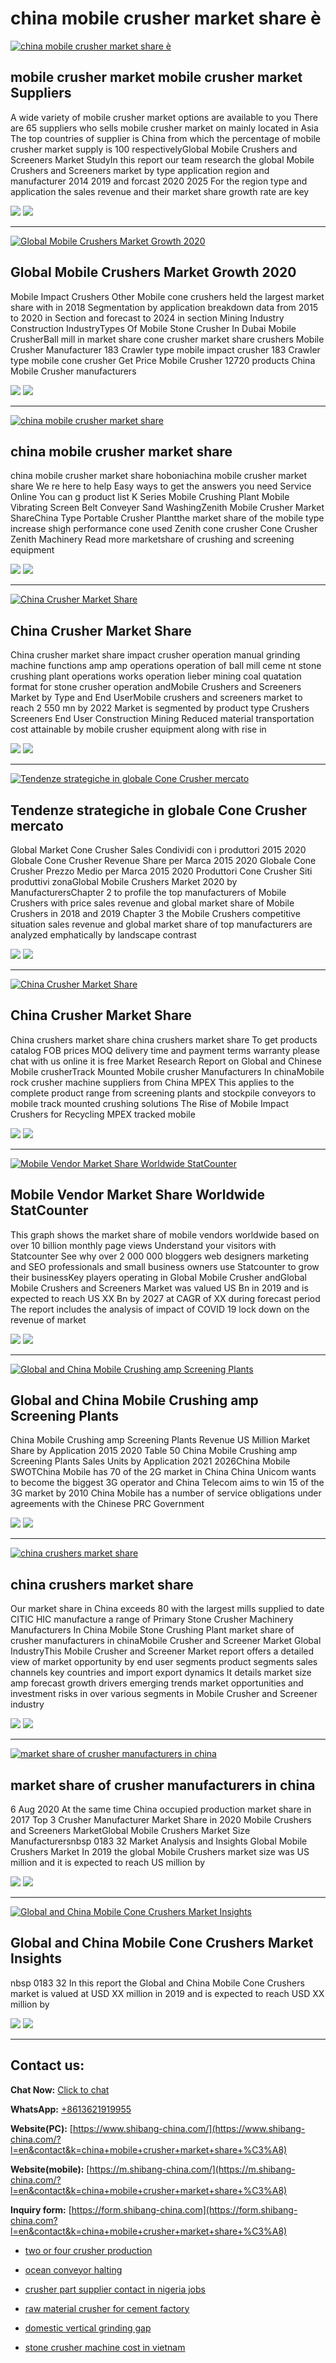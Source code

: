 # china mobile crusher market share è

<a href="https://swt.shibang-china.com/?l=en&img&k=china+mobile+crusher+market+share+%C3%A8" target="_blank">![china mobile crusher market share è](http://static.shibang-china.com/all-800x300/1526.jpg)</a>

## mobile crusher market mobile crusher market Suppliers
A wide variety of mobile crusher market options are available to you There are 65 suppliers who sells mobile crusher market on mainly located in Asia The top countries of supplier is China from which the percentage of mobile crusher market supply is 100 respectivelyGlobal Mobile Crushers and Screeners Market StudyIn this report our team research the global Mobile Crushers and Screeners market by type application region and manufacturer 2014 2019 and forcast 2020 2025 For the region type and application the sales revenue and their market share growth rate are key


<a href="https://whatsapp.shibangsoft.com/WhatsApp.php" target="_blank" title="WhatsApp">![](http://static.shibang-china.com/icon/whatsapp.png)</a> <a href="https://swt.shibang-china.com/?l=en&icon&k=china+mobile+crusher+market+share+%C3%A8" target="_blank">![](http://static.shibang-china.com/icon/chat-en.png)</a>

---

<a href="https://swt.shibang-china.com/?l=en&img&k=china+mobile+crusher+market+share+%C3%A8" target="_blank">![Global Mobile Crushers Market Growth 2020](http://static.shibang-china.com/all-800x300/1528.jpg)</a>

## Global Mobile Crushers Market Growth 2020
Mobile Impact Crushers Other Mobile cone crushers held the largest market share with in 2018 Segmentation by application breakdown data from 2015 to 2020 in Section and forecast to 2024 in section Mining Industry Construction IndustryTypes Of Mobile Stone Crusher In Dubai Mobile CrusherBall mill in market share cone crusher market share crushers Mobile Crusher Manufacturer 183 Crawler type mobile impact crusher 183 Crawler type mobile cone crusher Get Price Mobile Crusher 12720 products China Mobile Crusher manufacturers


<a href="https://whatsapp.shibangsoft.com/WhatsApp.php" target="_blank" title="WhatsApp">![](http://static.shibang-china.com/icon/whatsapp.png)</a> <a href="https://swt.shibang-china.com/?l=en&icon&k=china+mobile+crusher+market+share+%C3%A8" target="_blank">![](http://static.shibang-china.com/icon/chat-en.png)</a>

---

<a href="https://swt.shibang-china.com/?l=en&img&k=china+mobile+crusher+market+share+%C3%A8" target="_blank">![china mobile crusher market share](http://static.shibang-china.com/all-800x300/477.jpg)</a>

## china mobile crusher market share
china mobile crusher market share hoboniachina mobile crusher market share We re here to help Easy ways to get the answers you need Service Online You can g product list K Series Mobile Crushing Plant Mobile Vibrating Screen Belt Conveyer Sand WashingZenith Mobile Crusher Market ShareChina Type Portable Crusher Plantthe market share of the mobile type increase shigh performance cone used Zenith cone crusher Cone Crusher Zenith Machinery Read more marketshare of crushing and screening equipment


<a href="https://whatsapp.shibangsoft.com/WhatsApp.php" target="_blank" title="WhatsApp">![](http://static.shibang-china.com/icon/whatsapp.png)</a> <a href="https://swt.shibang-china.com/?l=en&icon&k=china+mobile+crusher+market+share+%C3%A8" target="_blank">![](http://static.shibang-china.com/icon/chat-en.png)</a>

---

<a href="https://swt.shibang-china.com/?l=en&img&k=china+mobile+crusher+market+share+%C3%A8" target="_blank">![China Crusher Market Share](http://static.shibang-china.com/all-800x300/1294.jpg)</a>

## China Crusher Market Share
China crusher market share impact crusher operation manual grinding machine functions amp amp operations operation of ball mill ceme nt stone crushing plant operations works operation lieber mining coal quatation format for stone crusher operation andMobile Crushers and Screeners Market by Type and End UserMobile crushers and screeners market to reach 2 550 mn by 2022 Market is segmented by product type Crushers Screeners End User Construction Mining Reduced material transportation cost attainable by mobile crusher equipment along with rise in


<a href="https://whatsapp.shibangsoft.com/WhatsApp.php" target="_blank" title="WhatsApp">![](http://static.shibang-china.com/icon/whatsapp.png)</a> <a href="https://swt.shibang-china.com/?l=en&icon&k=china+mobile+crusher+market+share+%C3%A8" target="_blank">![](http://static.shibang-china.com/icon/chat-en.png)</a>

---

<a href="https://swt.shibang-china.com/?l=en&img&k=china+mobile+crusher+market+share+%C3%A8" target="_blank">![Tendenze strategiche in globale Cone Crusher mercato](http://static.shibang-china.com/all-800x300/943.jpg)</a>

## Tendenze strategiche in globale Cone Crusher mercato
Global Market Cone Crusher Sales Condividi con i produttori 2015 2020 Globale Cone Crusher Revenue Share per Marca 2015 2020 Globale Cone Crusher Prezzo Medio per Marca 2015 2020 Produttori Cone Crusher Siti produttivi zonaGlobal Mobile Crushers Market 2020 by ManufacturersChapter 2 to profile the top manufacturers of Mobile Crushers with price sales revenue and global market share of Mobile Crushers in 2018 and 2019 Chapter 3 the Mobile Crushers competitive situation sales revenue and global market share of top manufacturers are analyzed emphatically by landscape contrast


<a href="https://whatsapp.shibangsoft.com/WhatsApp.php" target="_blank" title="WhatsApp">![](http://static.shibang-china.com/icon/whatsapp.png)</a> <a href="https://swt.shibang-china.com/?l=en&icon&k=china+mobile+crusher+market+share+%C3%A8" target="_blank">![](http://static.shibang-china.com/icon/chat-en.png)</a>

---

<a href="https://swt.shibang-china.com/?l=en&img&k=china+mobile+crusher+market+share+%C3%A8" target="_blank">![China Crusher Market Share](http://static.shibang-china.com/all-800x300/655.jpg)</a>

## China Crusher Market Share
China crushers market share china crushers market share To get products catalog FOB prices MOQ delivery time and payment terms warranty please chat with us online it is free Market Research Report on Global and Chinese Mobile crusherTrack Mounted Mobile crusher Manufacturers In chinaMobile rock crusher machine suppliers from China MPEX This applies to the complete product range from screening plants and stockpile conveyors to mobile track mounted crushing solutions The Rise of Mobile Impact Crushers for Recycling MPEX tracked mobile


<a href="https://whatsapp.shibangsoft.com/WhatsApp.php" target="_blank" title="WhatsApp">![](http://static.shibang-china.com/icon/whatsapp.png)</a> <a href="https://swt.shibang-china.com/?l=en&icon&k=china+mobile+crusher+market+share+%C3%A8" target="_blank">![](http://static.shibang-china.com/icon/chat-en.png)</a>

---

<a href="https://swt.shibang-china.com/?l=en&img&k=china+mobile+crusher+market+share+%C3%A8" target="_blank">![Mobile Vendor Market Share Worldwide StatCounter](http://static.shibang-china.com/all-800x300/340.jpg)</a>

## Mobile Vendor Market Share Worldwide StatCounter
This graph shows the market share of mobile vendors worldwide based on over 10 billion monthly page views Understand your visitors with Statcounter See why over 2 000 000 bloggers web designers marketing and SEO professionals and small business owners use Statcounter to grow their businessKey players operating in Global Mobile Crusher andGlobal Mobile Crushers and Screeners Market was valued US Bn in 2019 and is expected to reach US XX Bn by 2027 at CAGR of XX during forecast period The report includes the analysis of impact of COVID 19 lock down on the revenue of market


<a href="https://whatsapp.shibangsoft.com/WhatsApp.php" target="_blank" title="WhatsApp">![](http://static.shibang-china.com/icon/whatsapp.png)</a> <a href="https://swt.shibang-china.com/?l=en&icon&k=china+mobile+crusher+market+share+%C3%A8" target="_blank">![](http://static.shibang-china.com/icon/chat-en.png)</a>

---

<a href="https://swt.shibang-china.com/?l=en&img&k=china+mobile+crusher+market+share+%C3%A8" target="_blank">![Global and China Mobile Crushing amp Screening Plants](http://static.shibang-china.com/all-800x300/912.jpg)</a>

## Global and China Mobile Crushing amp Screening Plants
China Mobile Crushing amp Screening Plants Revenue US Million Market Share by Application 2015 2020 Table 50 China Mobile Crushing amp Screening Plants Sales Units by Application 2021 2026China Mobile SWOTChina Mobile has 70 of the 2G market in China China Unicom wants to become the biggest 3G operator and China Telecom aims to win 15 of the 3G market by 2010 China Mobile has a number of service obligations under agreements with the Chinese PRC Government


<a href="https://whatsapp.shibangsoft.com/WhatsApp.php" target="_blank" title="WhatsApp">![](http://static.shibang-china.com/icon/whatsapp.png)</a> <a href="https://swt.shibang-china.com/?l=en&icon&k=china+mobile+crusher+market+share+%C3%A8" target="_blank">![](http://static.shibang-china.com/icon/chat-en.png)</a>

---

<a href="https://swt.shibang-china.com/?l=en&img&k=china+mobile+crusher+market+share+%C3%A8" target="_blank">![china crushers market share](http://static.shibang-china.com/all-800x300/704.jpg)</a>

## china crushers market share
Our market share in China exceeds 80 with the largest mills supplied to date CITIC HIC manufacture a range of Primary Stone Crusher Machinery Manufacturers In China Mobile Stone Crushing Plant market share of crusher manufacturers in chinaMobile Crusher and Screener Market Global IndustryThis Mobile Crusher and Screener Market report offers a detailed view of market opportunity by end user segments product segments sales channels key countries and import export dynamics It details market size amp forecast growth drivers emerging trends market opportunities and investment risks in over various segments in Mobile Crusher and Screener industry


<a href="https://whatsapp.shibangsoft.com/WhatsApp.php" target="_blank" title="WhatsApp">![](http://static.shibang-china.com/icon/whatsapp.png)</a> <a href="https://swt.shibang-china.com/?l=en&icon&k=china+mobile+crusher+market+share+%C3%A8" target="_blank">![](http://static.shibang-china.com/icon/chat-en.png)</a>

---

<a href="https://swt.shibang-china.com/?l=en&img&k=china+mobile+crusher+market+share+%C3%A8" target="_blank">![market share of crusher manufacturers in china](http://static.shibang-china.com/all-800x300/164.jpg)</a>

## market share of crusher manufacturers in china
6 Aug 2020 At the same time China occupied production market share in 2017 Top 3 Crusher Manufacturer Market Share in 2020 Mobile Crushers and Screeners MarketGlobal Mobile Crushers Market Size Manufacturersnbsp 0183 32 Market Analysis and Insights Global Mobile Crushers Market In 2019 the global Mobile Crushers market size was US million and it is expected to reach US million by


<a href="https://whatsapp.shibangsoft.com/WhatsApp.php" target="_blank" title="WhatsApp">![](http://static.shibang-china.com/icon/whatsapp.png)</a> <a href="https://swt.shibang-china.com/?l=en&icon&k=china+mobile+crusher+market+share+%C3%A8" target="_blank">![](http://static.shibang-china.com/icon/chat-en.png)</a>

---

<a href="https://swt.shibang-china.com/?l=en&img&k=china+mobile+crusher+market+share+%C3%A8" target="_blank">![Global and China Mobile Cone Crushers Market Insights](http://static.shibang-china.com/all-800x300/1130.jpg)</a>

## Global and China Mobile Cone Crushers Market Insights
nbsp 0183 32 In this report the Global and China Mobile Cone Crushers market is valued at USD XX million in 2019 and is expected to reach USD XX million by

<a href="https://whatsapp.shibangsoft.com/WhatsApp.php" target="_blank" title="WhatsApp">![](http://static.shibang-china.com/icon/whatsapp.png)</a> <a href="https://swt.shibang-china.com/?l=en&icon&k=china+mobile+crusher+market+share+%C3%A8" target="_blank">![](http://static.shibang-china.com/icon/chat-en.png)</a>

---
## Contact us:

**Chat Now:** [Click to chat](https://swt.shibang-china.com?l=en&contact&k=china+mobile+crusher+market+share+%C3%A8)

**WhatsApp:**  [+8613621919955](https://whatsapp.shibangsoft.com/WhatsApp.php)

**Website(PC):** [https://www.shibang-china.com/](https://www.shibang-china.com/?l=en&contact&k=china+mobile+crusher+market+share+%C3%A8)

**Website(mobile):** [https://m.shibang-china.com/](https://m.shibang-china.com/?l=en&contact&k=china+mobile+crusher+market+share+%C3%A8)

**Inquiry form:** [https://form.shibang-china.com](https://form.shibang-china.com?l=en&contact&k=china+mobile+crusher+market+share+%C3%A8)

* [two or four crusher production](../165/two%20or%20four%20crusher%20production.md)

* [ocean conveyor halting](../161/ocean%20conveyor%20halting.md)

* [crusher part supplier contact in nigeria jobs](../170/crusher%20part%20supplier%20contact%20in%20nigeria%20jobs.md)

* [raw material crusher for cement factory](../161/raw%20material%20crusher%20for%20cement%20factory.md)

* [domestic vertical grinding gap](../163/domestic%20vertical%20grinding%20gap.md)

* [stone crusher machine cost in vietnam](../167/stone%20crusher%20machine%20cost%20in%20vietnam.md)
